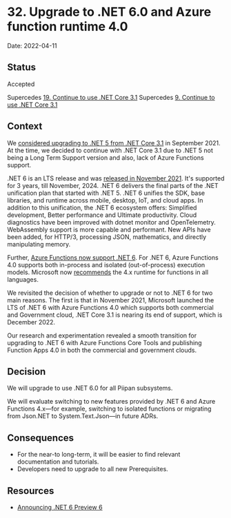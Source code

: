 # 32. Upgrade to .NET 6.0 and Azure function runtime 4.0

Date: 2022-04-11

## Status
 
Accepted

Supercedes [19. Continue to use .NET Core 3.1](0019-continue-to-use-net-core-3-1.md)
Supercedes [9. Continue to use .NET Core 3.1](0009-continue-to-use-net-core-3-1.md)
 
## Context

We [considered upgrading to .NET 5 from .NET Core 3.1](./0019-continue-to-use-net-core-3-1.md) in September 2021. At the time, we decided to continue with .NET Core 3.1 due to .NET 5 not being a Long Term Support version and also, lack of Azure Functions support.

.NET 6  is an LTS release and was [released in November 2021](https://devblogs.microsoft.com/dotnet/announcing-net-6/). It's supported for 3 years, till November, 2024.  .NET 6 delivers the final parts of the .NET unification plan that started with .NET 5. .NET 6 unifies the SDK, base libraries, and runtime across mobile, desktop, IoT, and cloud apps. In addition to this unification, the .NET 6 ecosystem offers: Simplified development, Better performance and Ultimate productivity. Cloud diagnostics have been improved with dotnet monitor and OpenTelemetry. WebAssembly support is more capable and performant. New APIs have been added, for HTTP/3, processing JSON, mathematics, and directly manipulating memory. 

Further, [Azure Functions now support .NET 6](https://techcommunity.microsoft.com/t5/apps-on-azure-blog/azure-functions-4-0-and-net-6-support-are-now-generally/ba-p/2933245). For .NET 6, Azure Functions 4.0 supports both in-process and isolated (out-of-process) execution models. Microsoft now [recommends](https://docs.microsoft.com/en-us/azure/azure-functions/functions-versions?tabs=in-process%2Cv4&pivots=programming-language-csharp) the 4.x runtime for functions in all languages.

We revisited the decision of whether to upgrade or not to .NET 6 for two main reasons. The first is that in November 2021, Microsoft launched the LTS of .NET 6 with Azure Functions 4.0  which supports both commercial and Government cloud, .NET Core 3.1 is nearing its end of support, which is December 2022.

Our research and experimentation revealed a smooth transition for upgrading to .NET 6 with Azure Functions Core Tools and publishing Function Apps 4.0 in both the commercial and government clouds.

## Decision

We will upgrade to use .NET 6.0 for all Piipan subsystems. 

We will evaluate switching to new features provided by .NET 6 and Azure Functions 4.x—for example, switching to isolated functions or migrating from Json.NET to System.Text.Json—in future ADRs.

## Consequences

* For the near-to long-term, it will be easier to find relevant documentation and tutorials.
* Developers need to upgrade to all new Prerequisites.





## Resources
* [Announcing .NET 6 Preview 6](https://devblogs.microsoft.com/dotnet/announcing-net-6-preview-6/)
